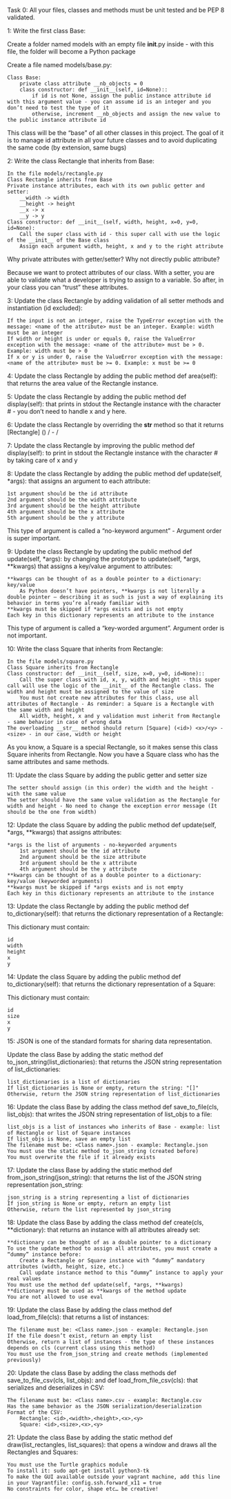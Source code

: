 Task 0:
All your files, classes and methods must be unit tested and be PEP 8 validated. 

1:
Write the first class Base:

Create a folder named models with an empty file __init__.py inside - with this file, the folder will become a Python package

Create a file named models/base.py:

    Class Base:
        private class attribute __nb_objects = 0
        class constructor: def __init__(self, id=None)::
            if id is not None, assign the public instance attribute id with this argument value - you can assume id is an integer and you don’t need to test the type of it
            otherwise, increment __nb_objects and assign the new value to the public instance attribute id

This class will be the “base” of all other classes in this project. The goal of it is to manage id attribute in all your future classes and to avoid duplicating the same code (by extension, same bugs)

2:
Write the class Rectangle that inherits from Base:

    In the file models/rectangle.py
    Class Rectangle inherits from Base
    Private instance attributes, each with its own public getter and setter:
        __width -> width
        __height -> height
        __x -> x
        __y -> y
    Class constructor: def __init__(self, width, height, x=0, y=0, id=None):
        Call the super class with id - this super call with use the logic of the __init__ of the Base class
        Assign each argument width, height, x and y to the right attribute

Why private attributes with getter/setter? Why not directly public attribute?

Because we want to protect attributes of our class. With a setter, you are able to validate what a developer is trying to assign to a variable. So after, in your class you can “trust” these attributes.

3:
Update the class Rectangle by adding validation of all setter methods and instantiation (id excluded):

    If the input is not an integer, raise the TypeError exception with the message: <name of the attribute> must be an integer. Example: width must be an integer
    If width or height is under or equals 0, raise the ValueError exception with the message: <name of the attribute> must be > 0. Example: width must be > 0
    If x or y is under 0, raise the ValueError exception with the message: <name of the attribute> must be >= 0. Example: x must be >= 0


4:
Update the class Rectangle by adding the public method def area(self): that returns the area value of the Rectangle instance.

5:
Update the class Rectangle by adding the public method def display(self): that prints in stdout the Rectangle instance with the character # - you don’t need to handle x and y here.

6:
Update the class Rectangle by overriding the __str__ method so that it returns [Rectangle] (<id>) <x>/<y> - <width>/<height>

7:
Update the class Rectangle by improving the public method def display(self): to print in stdout the Rectangle instance with the character # by taking care of x and y

8:
Update the class Rectangle by adding the public method def update(self, *args): that assigns an argument to each attribute:

    1st argument should be the id attribute
    2nd argument should be the width attribute
    3rd argument should be the height attribute
    4th argument should be the x attribute
    5th argument should be the y attribute

This type of argument is called a “no-keyword argument” - Argument order is super important.

9:
Update the class Rectangle by updating the public method def update(self, *args): by changing the prototype to update(self, *args, **kwargs) that assigns a key/value argument to attributes:

    **kwargs can be thought of as a double pointer to a dictionary: key/value
        As Python doesn’t have pointers, **kwargs is not literally a double pointer – describing it as such is just a way of explaining its behavior in terms you’re already familiar with
    **kwargs must be skipped if *args exists and is not empty
    Each key in this dictionary represents an attribute to the instance

This type of argument is called a “key-worded argument”. Argument order is not important.

10:
Write the class Square that inherits from Rectangle:

    In the file models/square.py
    Class Square inherits from Rectangle
    Class constructor: def __init__(self, size, x=0, y=0, id=None)::
        Call the super class with id, x, y, width and height - this super call will use the logic of the __init__ of the Rectangle class. The width and height must be assigned to the value of size
        You must not create new attributes for this class, use all attributes of Rectangle - As reminder: a Square is a Rectangle with the same width and height
        All width, height, x and y validation must inherit from Rectangle - same behavior in case of wrong data
    The overloading __str__ method should return [Square] (<id>) <x>/<y> - <size> - in our case, width or height

As you know, a Square is a special Rectangle, so it makes sense this class Square inherits from Rectangle. Now you have a Square class who has the same attributes and same methods.

11:
Update the class Square by adding the public getter and setter size

    The setter should assign (in this order) the width and the height - with the same value
    The setter should have the same value validation as the Rectangle for width and height - No need to change the exception error message (It should be the one from width)


12:
Update the class Square by adding the public method def update(self, *args, **kwargs) that assigns attributes:

    *args is the list of arguments - no-keyworded arguments
        1st argument should be the id attribute
        2nd argument should be the size attribute
        3rd argument should be the x attribute
        4th argument should be the y attribute
    **kwargs can be thought of as a double pointer to a dictionary: key/value (keyworded arguments)
    **kwargs must be skipped if *args exists and is not empty
    Each key in this dictionary represents an attribute to the instance

13:
Update the class Rectangle by adding the public method def to_dictionary(self): that returns the dictionary representation of a Rectangle:

This dictionary must contain:

    id
    width
    height
    x
    y

14:
Update the class Square by adding the public method def to_dictionary(self): that returns the dictionary representation of a Square:

This dictionary must contain:

    id
    size
    x
    y


15:
JSON is one of the standard formats for sharing data representation.

Update the class Base by adding the static method def to_json_string(list_dictionaries): that returns the JSON string representation of list_dictionaries:

    list_dictionaries is a list of dictionaries
    If list_dictionaries is None or empty, return the string: "[]"
    Otherwise, return the JSON string representation of list_dictionaries


16:
Update the class Base by adding the class method def save_to_file(cls, list_objs): that writes the JSON string representation of list_objs to a file:

    list_objs is a list of instances who inherits of Base - example: list of Rectangle or list of Square instances
    If list_objs is None, save an empty list
    The filename must be: <Class name>.json - example: Rectangle.json
    You must use the static method to_json_string (created before)
    You must overwrite the file if it already exists


17:
Update the class Base by adding the static method def from_json_string(json_string): that returns the list of the JSON string representation json_string:

    json_string is a string representing a list of dictionaries
    If json_string is None or empty, return an empty list
    Otherwise, return the list represented by json_string


18:
Update the class Base by adding the class method def create(cls, **dictionary): that returns an instance with all attributes already set:

    **dictionary can be thought of as a double pointer to a dictionary
    To use the update method to assign all attributes, you must create a “dummy” instance before:
        Create a Rectangle or Square instance with “dummy” mandatory attributes (width, height, size, etc.)
        Call update instance method to this “dummy” instance to apply your real values
    You must use the method def update(self, *args, **kwargs)
    **dictionary must be used as **kwargs of the method update
    You are not allowed to use eval


19:
Update the class Base by adding the class method def load_from_file(cls): that returns a list of instances:

    The filename must be: <Class name>.json - example: Rectangle.json
    If the file doesn’t exist, return an empty list
    Otherwise, return a list of instances - the type of these instances depends on cls (current class using this method)
    You must use the from_json_string and create methods (implemented previously)

20:
Update the class Base by adding the class methods def save_to_file_csv(cls, list_objs): and def load_from_file_csv(cls): that serializes and deserializes in CSV:

    The filename must be: <Class name>.csv - example: Rectangle.csv
    Has the same behavior as the JSON serialization/deserialization
    Format of the CSV:
        Rectangle: <id>,<width>,<height>,<x>,<y>
        Square: <id>,<size>,<x>,<y>


21:
Update the class Base by adding the static method def draw(list_rectangles, list_squares): that opens a window and draws all the Rectangles and Squares:

    You must use the Turtle graphics module
    To install it: sudo apt-get install python3-tk
    To make the GUI available outside your vagrant machine, add this line in your Vagrantfile: config.ssh.forward_x11 = true
    No constraints for color, shape etc… be creative!

